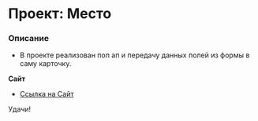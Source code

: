 # Проект: Место

### Описание

- В проекте реализован поп ап и передачу данных полей из формы в саму карточку.

**Сайт**

- [Ссылка на Сайт](https://aleksandrzimin.github.io/project4/)

Удачи!
